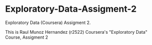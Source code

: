 # Exploratory-Data-Assigment-2
Exploratory Data (Coursera) Assigment 2.

This is Raul Munoz Hernandez (r2522) Coursera's "Exploratory Data" Course, Assigment 2
